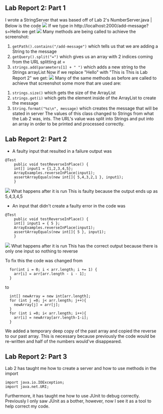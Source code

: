 ## Lab Report 2: Part 1
I wrote a StringServer that was based off of Lab 2's NumberServer.java | 
Below is the code
![](https://i.imgur.com/9xOdrxi.png)
If we type in http://localhost:2000/add-message?s=Hello we get
![](https://i.imgur.com/82usQ2w.png)
Many methods are being called to achieve the screenshot:
1. `getPath().contains("/add-message")` which tells us that we are adding a String to the message
2. `getQuery().split("=")` which gives us an array with 2 indices coming from the URL splitting at =
3. `strings.add(parameters[1] + " ")` which adds a new string to the Strings arrayList
Now if we replace "Hello" with "This is This is Lab Report 2" we get:
![](https://i.imgur.com/r6hOuzY.png)
Many of the same methods as before are called to achieve that screenshot some more that are used are:
1) `strings.size()` which gets the size of the ArrayList
2) `strings.get(i)` which gets the element inside of the ArrayList to create the message
3) `String.format("%s\n", message)` which creates the message that will be stated in server
The values of this class changed to Strings from what the Lab 2 was, ints. The URL's value was split into Strings and put into an array in order to be printed and processed correctly.
## Lab Report 2: Part 2
- A faulty input that resulted in a failure output was
```
@Test 
	public void testReverseInPlace() {
    int[] input1 = {1,2,3,4,5};
    ArrayExamples.reverseInPlace(input1);
    assertArrayEquals(new int[]{ 5,4,3,2,1 }, input1);
	}
```

![](https://i.imgur.com/2rp5v9m.png) What happens after it is run
This is faulty because the output ends up as 5,4,3,4,5
- An input that didn't create a faulty error in the code was 
```
@Test
	public void testReverseInPlace() {
    int[] input1 = { 5 };
    ArrayExamples.reverseInPlace(input1);
    assertArrayEquals(new int[]{ 5 }, input1);
	}
  ```
  ![](https://i.imgur.com/Ichxh1J.png) What happens after it is run
  This has the correct output because there is only one input so nothing to reverse
  
  To fix this the code was changed from
  ```
    for(int i = 0; i < arr.length; i += 1) {
      arr[i] = arr[arr.length - i - 1];
    }
  ```
  to
  ```
    int[] newArray = new int[arr.length];
    for (int j =0; j< arr.length; j++){
      newArray[j] = arr[j];
    }
    for (int i =0; i< arr.length; i++){
      arr[i] = newArray[arr.length-1-i]; 
    }
   ```
   We added a temporary deep copy of the past array and copied the reverse to our past array. 
This is necessary because previously the code would be re-written and half of the numbers would've disappeared.
## Lab Report 2: Part 3
Lab 2 has taught me how to create a server and how to use methods in the import 
```
import java.io.IOException;
import java.net.URI;
```
Furthermore, it has taught me how to use JUnit to debug correctly. Previously I only saw JUnit as a bother, however, now I see it as a tool to help correct my code.
